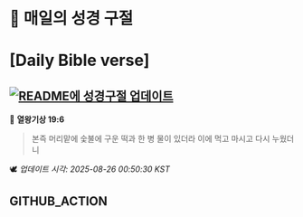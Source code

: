 # 🙏 매일의 성경 구절
# [Daily Bible verse]
## [![README에 성경구절 업데이트](https://github.com/DONGSUKA/first_test/actions/workflows/update-readme-bible.yml/badge.svg)](https://github.com/DONGSUKA/first_test/actions/workflows/update-readme-bible.yml)
<!-- START_BIBLE_VERSE -->
📖 **열왕기상 19:6**
> 본즉 머리맡에 숯불에 구운 떡과 한 병 물이 있더라 이에 먹고 마시고 다시 누웠더니

🕊️ _업데이트 시각: 2025-08-26 00:50:30 KST_
  <!-- END_BIBLE_VERSE -->
## GITHUB_ACTION
